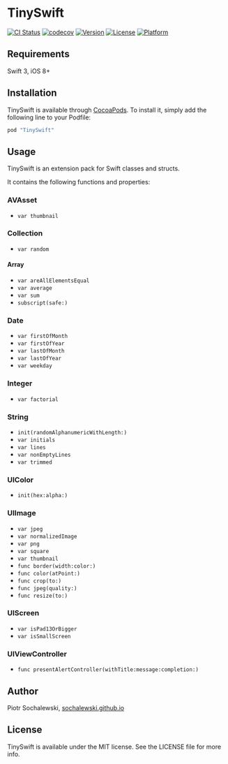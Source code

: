 # TinySwift

[![CI Status](http://img.shields.io/travis/sochalewski/TinySwift.svg?style=flat)](https://travis-ci.org/sochalewski/TinySwift)
[![codecov](https://codecov.io/gh/sochalewski/TinySwift/branch/master/graph/badge.svg)](https://codecov.io/gh/sochalewski/TinySwift)
[![Version](https://img.shields.io/cocoapods/v/TinySwift.svg?style=flat)](http://cocoapods.org/pods/TinySwift)
[![License](https://img.shields.io/cocoapods/l/TinySwift.svg?style=flat)](http://cocoapods.org/pods/TinySwift)
[![Platform](https://img.shields.io/cocoapods/p/TinySwift.svg?style=flat)](http://cocoapods.org/pods/TinySwift)

## Requirements

Swift 3, iOS 8+

## Installation

TinySwift is available through [CocoaPods](http://cocoapods.org). To install
it, simply add the following line to your Podfile:

```ruby
pod "TinySwift"
```

## Usage

TinySwift is an extension pack for Swift classes and structs.

It contains the following functions and properties:

### AVAsset

* `var thumbnail`

### Collection

* `var random`

#### Array

* `var areAllElementsEqual`
* `var average`
* `var sum`
* `subscript(safe:)`

### Date

* `var firstOfMonth`
* `var firstOfYear`
* `var lastOfMonth`
* `var lastOfYear`
* `var weekday`

### Integer

* `var factorial`

### String

* `init(randomAlphanumericWithLength:)`
* `var initials`
* `var lines`
* `var nonEmptyLines`
* `var trimmed`

### UIColor

* `init(hex:alpha:)`

### UIImage

* `var jpeg`
* `var normalizedImage`
* `var png`
* `var square`
* `var thumbnail`
* `func border(width:color:)`
* `func color(atPoint:)`
* `func crop(to:)`
* `func jpeg(quality:)`
* `func resize(to:)`

### UIScreen

* `var isPad13OrBigger`
* `var isSmallScreen`

### UIViewController

* `func presentAlertController(withTitle:message:completion:)`

## Author

Piotr Sochalewski, <a href="http://sochalewski.github.io/">sochalewski.github.io</a>

## License

TinySwift is available under the MIT license. See the LICENSE file for more info.
